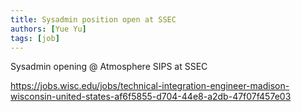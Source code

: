 ```yaml
---
title: Sysadmin position open at SSEC 
authors: [Yue Yu]
tags: [job]
---
```


 Sysadmin opening @ Atmosphere SIPS at SSEC
 
 https://jobs.wisc.edu/jobs/technical-integration-engineer-madison-wisconsin-united-states-af6f5855-d704-44e8-a2db-47f07f457e03 